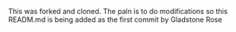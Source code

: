 This was forked and cloned. The paln is to do modifications so this READM.md is being added as the first commit by Gladstone Rose

